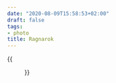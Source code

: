 ```yaml
---
date: "2020-08-09T15:58:53+02:00"
draft: false
tags:
- photo
title: Ragnarok
---
```


{{<figure alt="Ragnarok" src="/images/2020-08-09-Ragnarok.jpg" width="1280">}}
